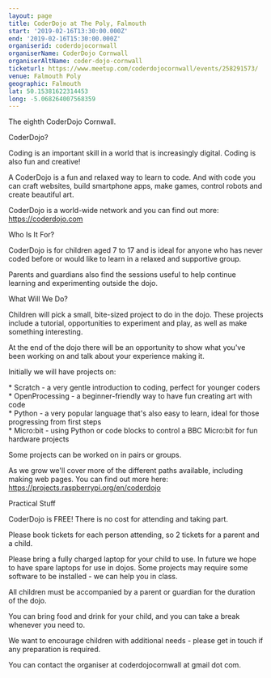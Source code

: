 ```yaml
---
layout: page
title: CoderDojo at The Poly, Falmouth
start: '2019-02-16T13:30:00.000Z'
end: '2019-02-16T15:30:00.000Z'
organiserid: coderdojocornwall
organiserName: CoderDojo Cornwall
organiserAltName: coder-dojo-cornwall
ticketurl: https://www.meetup.com/coderdojocornwall/events/258291573/
venue: Falmouth Poly
geographic: Falmouth
lat: 50.15381622314453
long: -5.068264007568359
---
```

<p>The eighth CoderDojo Cornwall.</p> <p>CoderDojo?</p> <p>Coding is an important skill in a world that is increasingly digital. Coding is also fun and creative!</p> <p>A CoderDojo is a fun and relaxed way to learn to code. And with code you can craft websites, build smartphone apps, make games, control robots and create beautiful art.</p> <p>CoderDojo is a world-wide network and you can find out more: <a href='https://coderdojo.com' class='linkified'>https://coderdojo.com</a></p> <p>Who Is It For?</p> <p>CoderDojo is for children aged 7 to 17 and is ideal for anyone who has never coded before or would like to learn in a relaxed and supportive group.</p> <p>Parents and guardians also find the sessions useful to help continue learning and experimenting outside the dojo.</p> <p>What Will We Do?</p> <p>Children will pick a small, bite-sized project to do in the dojo. These projects include a tutorial, opportunities to experiment and play, as well as make something interesting.</p> <p>At the end of the dojo there will be an opportunity to show what you've been working on and talk about your experience making it.</p> <p>Initially we will have projects on:</p> <p>* Scratch - a very gentle introduction to coding, perfect for younger coders<br/>* OpenProcessing - a beginner-friendly way to have fun creating art with code<br/>* Python - a very popular language that's also easy to learn, ideal for those progressing from first steps<br/>* Micro:bit - using Python or code blocks to control a BBC Micro:bit for fun hardware projects</p> <p>Some projects can be worked on in pairs or groups.</p> <p>As we grow we'll cover more of the different paths available, including making web pages. You can find out more here: <a href='https://projects.raspberrypi.org/en/coderdojo' class='linkified'>https://projects.raspberrypi.org/en/coderdojo</a></p> <p>Practical Stuff</p> <p>CoderDojo is FREE! There is no cost for attending and taking part.</p> <p>Please book tickets for each person attending, so 2 tickets for a parent and a child.</p> <p>Please bring a fully charged laptop for your child to use. In future we hope to have spare laptops for use in dojos. Some projects may require some software to be installed - we can help you in class.</p> <p>All children must be accompanied by a parent or guardian for the duration of the dojo.</p> <p>You can bring food and drink for your child, and you can take a break whenever you need to.</p> <p>We want to encourage children with additional needs - please get in touch if any preparation is required.</p> <p>You can contact the organiser at coderdojocornwall at gmail dot com.</p> 
